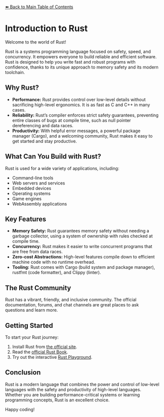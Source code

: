 [⬅️ Back to Main Table of Contents](../README.md)

# Introduction to Rust

Welcome to the world of Rust!

Rust is a systems programming language focused on safety, speed, and concurrency. It empowers everyone to build reliable and efficient software. Rust is designed to help you write fast and robust programs with confidence, thanks to its unique approach to memory safety and its modern toolchain.

## Why Rust?

- **Performance:** Rust provides control over low-level details without sacrificing high-level ergonomics. It is as fast as C and C++ in many cases.
- **Reliability:** Rust’s compiler enforces strict safety guarantees, preventing entire classes of bugs at compile time, such as null pointer dereferencing and data races.
- **Productivity:** With helpful error messages, a powerful package manager (Cargo), and a welcoming community, Rust makes it easy to get started and stay productive.

## What Can You Build with Rust?

Rust is used for a wide variety of applications, including:
- Command-line tools
- Web servers and services
- Embedded devices
- Operating systems
- Game engines
- WebAssembly applications

## Key Features

- **Memory Safety:** Rust guarantees memory safety without needing a garbage collector, using a system of ownership with rules checked at compile time.
- **Concurrency:** Rust makes it easier to write concurrent programs that are free from data races.
- **Zero-cost Abstractions:** High-level features compile down to efficient machine code with no runtime overhead.
- **Tooling:** Rust comes with Cargo (build system and package manager), rustfmt (code formatter), and Clippy (linter).

## The Rust Community

Rust has a vibrant, friendly, and inclusive community. The official documentation, forums, and chat channels are great places to ask questions and learn more.

## Getting Started

To start your Rust journey:
1. Install Rust from [the official site](https://www.rust-lang.org/tools/install).
2. Read the [official Rust Book](https://doc.rust-lang.org/book/).
3. Try out the interactive [Rust Playground](https://play.rust-lang.org/).

## Conclusion

Rust is a modern language that combines the power and control of low-level languages with the safety and productivity of high-level languages. Whether you are building performance-critical systems or learning programming concepts, Rust is an excellent choice.

Happy coding!

